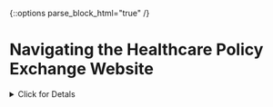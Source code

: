 {::options parse_block_html="true" /}

# Navigating the Healthcare Policy Exchange Website


<details>
  <summary>
    Click for Detals
  </summary>
  <br/>
## Main Page
  
![test image](./images/MainPage_Labelled.png)

<br/> <br/>
<details>
  <summary>
    1 Top Navigation Bar
  </summary>
  <br/>
  
Icons    |  
:-------------------------:|-------------------------
![test image](./images/TopNav_Labelled.png){: style="float: left"}  |  **Main Search11:** Return to the search landing page. Previous search results will display if applicable <br/> <br/> **Toggle Theme:** Toggle the site background between Dark (default) and Light (traditional) themes <br/> <br/> **Help Page:** I think you figured this one out, since you are here! <br/> <br/> <br/> <br/>


Light Theme            |  Dark Theme
:-------------------------:|:-------------------------:
![test image2](./images/LightTheme.PNG) | ![test image](./images/Dark%20Theme.PNG)

</details>
<br/>

<details>
  <summary>
    2 Search Bar
  </summary>
  <br/>

![test image](./images/Search_2.png){: style="float: left"}  - Enter the search string into the search bar and click "Search." <br/>  <br/> - Click "Reset" to clear search results OR simply type a new search into the search bar.
